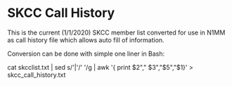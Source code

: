 # SKCC Call History 

This is the current (1/1/2020) SKCC member list converted for use 
in N1MM as call history file which allows auto fill of information.

Conversion can be done with simple one liner in Bash:

cat skcclist.txt | sed s/'|'/' '/g | awk '{ print $2"," $3","$5","$1}' > skcc_call_history.txt  
